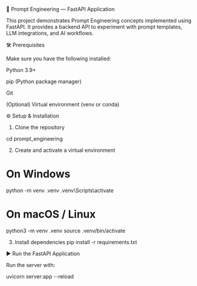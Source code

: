🧠 Prompt Engineering — FastAPI Application

This project demonstrates Prompt Engineering concepts implemented using FastAPI.
It provides a backend API to experiment with prompt templates, LLM integrations, and AI workflows.

🛠️ Prerequisites

Make sure you have the following installed:

Python 3.9+

pip (Python package manager)

Git

(Optional) Virtual environment (venv or conda)

⚙️ Setup & Installation

1. Clone the repository

cd prompt_engineering

2. Create and activate a virtual environment
# On Windows
python -m venv .venv
.venv\Scripts\activate

# On macOS / Linux
python3 -m venv .venv
source .venv/bin/activate

3. Install dependencies
pip install -r requirements.txt

▶️ Run the FastAPI Application

Run the server with:

uvicorn server:app --reload
